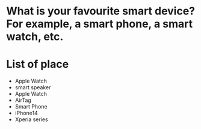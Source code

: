 # What is your favourite smart device? For example, a smart phone, a smart watch, etc.

# List of place
- Apple Watch
- smart speaker
- Apple Watch
- AirTag
- Smart Phone
- iPhone14
- Xperia series
